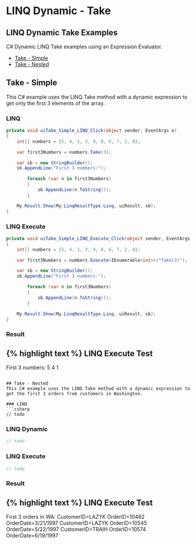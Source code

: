 # LINQ Dynamic - Take

## LINQ Dynamic Take Examples
C# Dynamic LINQ Take examples using an Expression Evaluator.

- [Take - Simple](#take---simple)
- [Take - Nested](#take---nested)

## Take - Simple
This C# example uses the LINQ Take method with a dynamic expression to get only the first 3 elements of the array.

### LINQ
```csharp
private void uiTake_Simple_LINQ_Click(object sender, EventArgs e)
{
	int[] numbers = {5, 4, 1, 3, 9, 8, 6, 7, 2, 0};

	var first3Numbers = numbers.Take(3);

	var sb = new StringBuilder();
	sb.AppendLine("First 3 numbers:");

		foreach (var n in first3Numbers)
		{
			sb.AppendLine(n.ToString());
		}

	My.Result.Show(My.LinqResultType.Linq, uiResult, sb);
}
```

### LINQ Execute
```csharp
private void uiTake_Simple_LINQ_Execute_Click(object sender, EventArgs e)
{
	int[] numbers = {5, 4, 1, 3, 9, 8, 6, 7, 2, 0};

	var first3Numbers = numbers.Execute<IEnumerable<int>>("Take(3)");

	var sb = new StringBuilder();
	sb.AppendLine("First 3 numbers:");

		foreach (var n in first3Numbers)
		{
			sb.AppendLine(n.ToString());
		}

	My.Result.Show(My.LinqResultType.Linq, uiResult, sb);
}
```

### Result
{% highlight text %}
LINQ Execute Test
------------------------------
First 3 numbers: 
5 
4 
1

```

## Take - Nested
This C# example uses the LINQ Take method with a dynamic expression to get the first 3 orders from customers in Washington.

### LINQ
```csharp
// todo
```

### LINQ Dynamic
```csharp
// todo
```

### LINQ Execute
```csharp
// todo
```

### Result
{% highlight text %}
LINQ Execute Test
------------------------------
First 3 orders in WA: 
CustomerID=LAZYK OrderID=10482 OrderDate=3/21/1997 
CustomerID=LAZYK OrderID=10545 OrderDate=5/22/1997 
CustomerID=TRAIH OrderID=10574 OrderDate=6/19/1997

```
